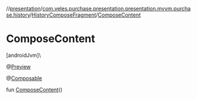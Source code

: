 //[presentation](../../../index.md)/[com.veles.purchase.presentation.presentation.mvvm.purchase.history](../index.md)/[HistoryComposeFragment](index.md)/[ComposeContent](-compose-content.md)

# ComposeContent

[androidJvm]\

@[Preview](https://developer.android.com/reference/kotlin/androidx/compose/ui/tooling/preview/Preview.html)

@[Composable](https://developer.android.com/reference/kotlin/androidx/compose/runtime/Composable.html)

fun [ComposeContent](-compose-content.md)()
